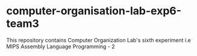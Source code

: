 # computer-organisation-lab-exp6-team3
This repository contains Computer Organization Lab's sixth experiment i.e MIPS Assembly Language Programming - 2
